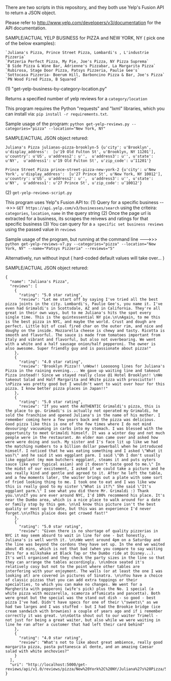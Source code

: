 
There are two scripts in this repository, and they both use Yelp's Fusion API
to return a JSON object.

Please refer to http://www.yelp.com/developers/v3/documentation for the API
documentation.

SAMPLE/ACTUAL YELP BUSINESS for PIZZA and NEW YORK, NY ( pick one of the below examples):

    `Juliana's Pizza, Prince Street Pizza, Lombardi's , L'industrie Pizzeria`
    `Patzeria Perfect Pizza, My Pie, Joe's Pizza, NY Pizza Suprema`
    `B Side Pizza & Wine Bar, Adrienne's Pizzabar, La Margarita Pizza`
    `Rubirosa, Stage Door Pizza, Patsys Pizzeria, Paulie Gee's`
    `Sottocasa Pizzeria- Boerum Hill, Barboncino Pizza & Bar, Joe's Pizza`
    `PN Wood Fired Pizza, B Squared`


(1) "get-yelp-business-by-category-location.py"

Returns a specified number of yelp reviews for a `category/location`

This program requires the Python "requests" and "lxml" libraries, which you can install via:
`pip install -r requirements.txt`.

Sample usage of the program:
`python get-yelp-reviews.py --categories="pizza" --location="New York, NY"` 

SAMPLE/ACTUAL JSON object retured:

`Juliana's Pizza julianas-pizza-brooklyn-5 {u'city': u'Brooklyn', u'display_address': 
                                           [u'19 Old Fulton St', u'Brooklyn, NY 11201'], 
                                            u'country': u'US', u'address2': u'', 
                                            u'address3': u'', u'state': u'NY', 
                                            u'address1': u'19 Old Fulton St', u'zip_code': u’11201'}`
                                            
`Prince Street Pizza prince-street-pizza-new-york-2 {u'city': u'New York', u'display_address': 
                                                    [u'27 Prince St', u'New York, NY 10012'], 
                                                     u'country': u'US', u'address2': u'', 
                                                     u'address3': u'', u'state': u'NY', 
                                                     u'address1': u'27 Prince St', u'zip_code': u’10012'}`


(2) `get-yelp-reviews-script.py`

This program uses Yelp"s Fusion API to:
(1) Query for a specific business --->>> `GET https://api.yelp.com/v3/businesses/search`
    using the criteira: `categories`, `location`, `name` in the query string 
(2) Once the page url is extracted for a business, its scrapes the reivews and ratings for 
    that specific business
(3) You can query for a `a specific set business reviews` using the passed value in `reviews` 

Sample usage of the program, but running at the command line --->>>
`python get-yelp-reviews-v7.py --categories="pizza" --location="New York, NY" --name="Patsys Pizzeria" --reviews="5"`

Alternatively, run without input ( hard-coded default values will take over... )

SAMPLE/ACTUAL JSON object retured:
```
{
  "name": "Juliana's Pizza",
  "reviews": [
    {
      "rating": "5.0 star rating",
      "review": "Let me start off by saying I've tried all the best pizza joints in the city. Lombardi's, Paulie Gee's, you name it. I've even had Grimaldi's in Scottsdale, AZ and in California. They're all great in their own ways, but to me Juliana's hits the spot every single time. This is the quintessential NY pie.\n\nAgain, to me this is the best pizza in NYC, and maybe the world. Crust and dough are perfect. Little bit of coal fired char on the outer rim, and nice and doughy on the inside. Mozzarella cheese is chewy and tasty. Ricotta is smooth and flavorful. The sauce is made from tomatoes important from Italy and vibrant and flavorful, but also not overbearing. We went with a white and a half sausage onion/half pepperoni. The owner is also awesome. Super friendly guy and is passionate about pizza!"
    },
    {
      "rating": "4.0 star rating",
      "review": "Brooklyn Pizza!! \nWow!! Looooong lines for Juliana's Pizza in the raining evening.... We gave up waiting line and takeout Pizza instead!! Since we stayed really close @1 Hotel Brooklyn!! \nWe takeout Salad and Half Margarita and White pizza with prosciutto!! \nPizza was pretty good but I wouldn't want to wait over hour for this pizza. I know better pizza places in Japan!!"
    },
    {
      "rating": "5.0 star rating",
      "review": "If you want the AUTHENTIC Grimaldi's pizza, this is the place to go. Grimadi's is actually not operated my Grimaldi, he sold the franchise and opened Juliana's in the name of his mother. I remember coming here a few years back and the pizza was delicious. Good pizza like this is one of the few times where I do not mind devouring/ vacuuming in carbs into my stomach. I was blessed with the opportunity to meet Grimaldi himself. It was a winter day and not much people were in the restaurant. An elder man came over and asked how were were doing and such. My sister and I's face lit up like we had the matching numbers to a billion dollar powerball when he introduced himself. I noticed that he was eating something and I asked \"What it was?\" and he said it was eggplant parm. I said \"Oh I don't usually like eggplant (my mom butchers eggplant, steams it and puts oyters sauce like your typical asian) and it doesn't taste good to me.\" In the midst of our excitement, I asked if we could take a picture and he was really kind and gentle and agreed to it. After he left the table, and a few moments later, the waiter brings out a plate with some sort of fried looking thing to me. I took one to eat and I was like wow this is really good to my sister \"What is it?\" She said \"It's eggplant parm.\" I see what you did there Mr. Grimaldi :) Thank you.\n\nIf you are ever around NYC, I'd 100% recommend his place. It's near the Dumbo area, which is a nice place to walk around for a date or family stop by this gem. \n\nI know this picture isn't the best quality or most up to date, but this was an experience I'd never forget.\n\nThis plaice does get crowed fast!"
    },
    {
      "rating": "5.0 star rating",
      "review": "Given there is no shortage of quality pizzerias in NYC it may seem absurd to wait in line for one - but honestly, Juliana's is well worth it. \n\nWe went around 4pm on a Saturday and the line was beyond the cordons they have set up. In the end we waited about 45 mins, which is not that bad (when you compare to say waiting 2hrs for a milkshake at Black Tap or the Dumbo ride at Disney...). It's well organised and they check the party sizes in the line so that they can arrange the tables accordingly. \n\nOnce seated it's relatively cosy but not to the point where other tables are interfering with your enjoyment. The walls (or at least the one I was looking at) are covered in pictures of Sinatra. \n\nYou have a choice of classic pizzas that you can add extra toppings or their specialties, to which you can make no changes. We went for a Margherita with pepperoni (wife's pick) plus the No. 1 special (a white pizza with mozzarella, scamorza affumicata and pancetta). Both were great but the special was the stand out dish - so good - best pizza I've had. Didn't have specs for one of their \"sweets\" as we had two larges and I was stuffed - but I had the Brookie bridge (ice cream sandwich with brownies) a couple of years ago and if i remember correctly it was great. \n\nGotta shout out to our waiter Trimell - not just for being a great waiter, but also while we were waiting in line he ran after a customer that had left their card behind"
    },
    {
      "rating": "4.0 star rating",
      "review": "What's not to like about great ambience, really good margarita pizza, pasta puttanesca al dente, and an amazing Caesar salad with white anchovies?"
    }
  ],
  "uri": "http://localhost:5000/get-reviews/api/v1.0/reviews/pizza/New%20York%2C%20NY/Juliana%27s%20Pizza/5"
}
```

